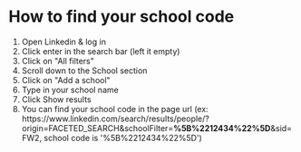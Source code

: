 # How to find your school code

1. Open Linkedin & log in
2. Click enter in the search bar (left it empty)
3. Click on "All filters"
4. Scroll down to the School section
5. Click on "Add a school"
6. Type in your school name
7. Click Show results
8. You can find your school code in the page url 
(ex: https:<area>//www<area>.linkedin.com/search/results/people/?origin=FACETED_SEARCH&schoolFilter=**%5B%2212434%22%5D**&sid=FW2, school code is '%5B%2212434%22%5D')